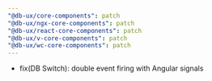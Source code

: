 ```yaml
---
"@db-ux/core-components": patch
"@db-ux/ngx-core-components": patch
"@db-ux/react-core-components": patch
"@db-ux/v-core-components": patch
"@db-ux/wc-core-components": patch
---
```


- fix(DB Switch): double event firing with Angular signals
